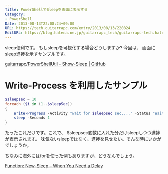 ```yaml
---
Title: PowerShellでSleepを画面に表示する
Category:
- PowerShell
Date: 2013-08-13T22:08:24+09:00
URL: https://tech.guitarrapc.com/entry/2013/08/13/220824
EditURL: https://blog.hatena.ne.jp/guitarrapc_tech/guitarrapc-tech.hatenablog.com/atom/entry/6802418398340959892
---
```


<!--
Date: 2013-08-13T22:08:24+09:00
URL: https://tech.guitarrapc.com/entry/2013/08/13/220824
-->

sleep便利です。
もしsleepを可視化する場合どうしますか?
今回は、 画面にsleep進捗を示すサンプルです。

[guitarrapc/PowerShellUtil - Show-Sleep | GitHub](https://github.com/guitarrapc/PowerShellUtil/tree/master/Show-Sleep)

# Write-Process を利用したサンプル

```ps1
$sleepsec = 10
foreach ($i in (1..$sleepSec))
{
    Write-Progress -Activity "wait for $sleepsec sec...." -Status "Waiting... $i sec" -PercentComplete (($i/$sleepsec)*100)
    sleep -Seconds 1
}
```


たったこれだけです。これで、 $sleepsec変数に入れた分だけsleepしつつ進捗が表示されます。
味気ないsleepではなく、進捗を見せたい。そんな時にいかがでしょうか。

ちなみに海外にはforを使った例もありますが、どうなんでしょう。

[Function: New-Sleep – When You Need a Delay](http://www.ehloworld.com/878)
